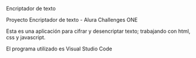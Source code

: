 Encriptador de texto

Proyecto Encriptador de texto - Alura Challenges ONE

Esta es una aplicación para cifrar y desencriptar texto; trabajando con html, css y javascript.

El programa utilizado es Visual Studio Code
